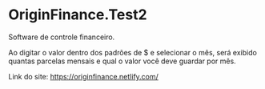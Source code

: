 # OriginFinance.Test2

Software de controle financeiro.

Ao digitar o valor dentro dos padrões de $ e selecionar o mês, será exibido quantas parcelas mensais e qual o valor você deve guardar por mês.

Link do site: https://originfinance.netlify.com/
